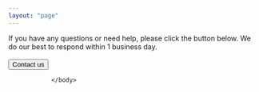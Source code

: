 ```yaml
---
layout: "page"
---
```


<!DOCTYPE html>
<html>
<head> 
<meta charset="utf-8"> 
    <title></title>
        </head>
            <div
                    class="banner-text">If you have any questions or need help, please click the button below. We do our best to respond within 1 business day. <br><br>
            </div>
                <body>
                        <a href="https://www.pixpa.com/contact-us">
                    <input type=button value="Contact us">
                        </a>
                
                </body>
</html>
